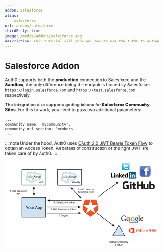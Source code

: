```yaml
---
addon: Salesforce
alias:
  - salesforce
url: addons/salesforce  
thirdParty: true
image: /media/addons/salesforce.svg
description: This tutorial will show you how to use the Auth0 to authenticate and authorize your Salesforce services.
---
```


# Salesforce Addon

Auth0 supports both the __production__ connection to Salesforce and the __Sandbox__, the only difference being the endpoints hosted by Salesforce: `https://login.salesforce.com` and `https://test.salesforce.com` respectively.

The integration also supports getting tokens for __Salesforce Community Sites__. For this to work, you need to pass two additional parameters:

```
...
community_name: 'mycommunity',
community_url_section: 'members'
...

```

::: note
  Under the hood, Auth0 uses <a href="https://help.salesforce.com/HTViewHelpDoc?id=remoteaccess_oauth_jwt_flow.htm&language=en_US">OAuth 2.0 JWT Bearer Token Flow</a> to obtain an Access Token. All details of construction of the right JWT are taken care of by Auth0.
:::

![Salesforce data flow](/media/articles/server-apis/salesforce-data-flow.png)
